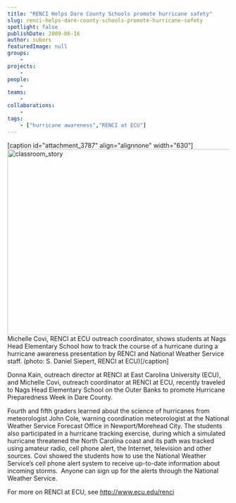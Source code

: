```yaml
---
title: "RENCI Helps Dare County Schools promote hurricane safety"
slug: renci-helps-dare-county-schools-promote-hurricane-safety
spotlight: false
publishDate: 2009-06-16
author: subers
featuredImage: null
groups:
    - 
projects:
    - 
people:
    - 
teams: 
    - 
collaborations:
    - 
tags:
    - ["hurricane awareness","RENCI at ECU"]
---
```

[caption id="attachment_3787" align="alignnone" width="630"]<a href="http://www.renci.org/wp-content/uploads/2009/06/classroom_story.jpg"><img class="wp-image-3787 size-full" title="classroom_story" src="http://www.renci.org/wp-content/uploads/2009/06/classroom_story.jpg" alt="classroom_story" width="630" height="422" /></a> Michelle Covi, RENCI at ECU outreach coordinator, shows students at Nags Head Elementary School how to track the course of a hurricane during a hurricane awareness presentation by RENCI and National Weather Service staff. (photo: S. Daniel Siepert, RENCI at ECU)[/caption]

Donna Kain, outreach director at RENCI at East Carolina University (ECU),  and Michelle Covi, outreach coordinator at RENCI at ECU, recently traveled to Nags Head Elementary School on the Outer Banks to promote Hurricane Preparedness Week in Dare County.

<!--more-->

Fourth and fifth graders learned about the science of hurricanes from meteorologist John Cole, warning coordination meteorologist at the National Weather Service Forecast Office in Newport/Morehead City. The students also participated in a hurricane tracking exercise, during which a simulated hurricane threatened the North Carolina coast and its path was tracked using amateur radio, cell phone alert, the Internet, television and other sources. Covi showed the students how to use the National Weather Service’s cell phone alert system to receive up-to-date information about incoming storms.  Anyone can sign up for the alerts through the National Weather Service.

For more on RENCI at ECU, see <a href="http://www.ecu.edu/renci">http://www.ecu.edu/renci</a>
